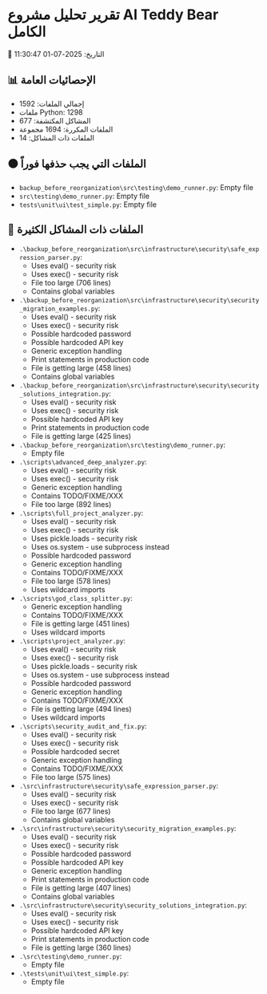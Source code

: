 # تقرير تحليل مشروع AI Teddy Bear الكامل

📅 التاريخ: 2025-07-01 11:30:47

## 📊 الإحصائيات العامة

- إجمالي الملفات: 1592
- ملفات Python: 1298
- المشاكل المكتشفة: 677
- الملفات المكررة: 1694 مجموعة
- الملفات ذات المشاكل: 14

## ⚫ الملفات التي يجب حذفها فوراً

- `backup_before_reorganization\src\testing\demo_runner.py`: Empty file
- `src\testing\demo_runner.py`: Empty file
- `tests\unit\ui\test_simple.py`: Empty file

## 🔴 الملفات ذات المشاكل الكثيرة

- `.\backup_before_reorganization\src\infrastructure\security\safe_expression_parser.py`:
  - Uses eval() - security risk
  - Uses exec() - security risk
  - File too large (706 lines)
  - Contains global variables
- `.\backup_before_reorganization\src\infrastructure\security\security_migration_examples.py`:
  - Uses eval() - security risk
  - Uses exec() - security risk
  - Possible hardcoded password
  - Possible hardcoded API key
  - Generic exception handling
  - Print statements in production code
  - File is getting large (458 lines)
  - Contains global variables
- `.\backup_before_reorganization\src\infrastructure\security\security_solutions_integration.py`:
  - Uses eval() - security risk
  - Uses exec() - security risk
  - Possible hardcoded API key
  - Print statements in production code
  - File is getting large (425 lines)
- `.\backup_before_reorganization\src\testing\demo_runner.py`:
  - Empty file
- `.\scripts\advanced_deep_analyzer.py`:
  - Uses eval() - security risk
  - Uses exec() - security risk
  - Generic exception handling
  - Contains TODO/FIXME/XXX
  - File too large (892 lines)
- `.\scripts\full_project_analyzer.py`:
  - Uses eval() - security risk
  - Uses exec() - security risk
  - Uses pickle.loads - security risk
  - Uses os.system - use subprocess instead
  - Possible hardcoded password
  - Generic exception handling
  - Contains TODO/FIXME/XXX
  - File too large (578 lines)
  - Uses wildcard imports
- `.\scripts\god_class_splitter.py`:
  - Generic exception handling
  - Contains TODO/FIXME/XXX
  - File is getting large (451 lines)
  - Uses wildcard imports
- `.\scripts\project_analyzer.py`:
  - Uses eval() - security risk
  - Uses exec() - security risk
  - Uses pickle.loads - security risk
  - Uses os.system - use subprocess instead
  - Possible hardcoded password
  - Generic exception handling
  - Contains TODO/FIXME/XXX
  - File is getting large (494 lines)
  - Uses wildcard imports
- `.\scripts\security_audit_and_fix.py`:
  - Uses eval() - security risk
  - Uses exec() - security risk
  - Possible hardcoded secret
  - Generic exception handling
  - Contains TODO/FIXME/XXX
  - File too large (575 lines)
- `.\src\infrastructure\security\safe_expression_parser.py`:
  - Uses eval() - security risk
  - Uses exec() - security risk
  - File too large (677 lines)
  - Contains global variables
- `.\src\infrastructure\security\security_migration_examples.py`:
  - Uses eval() - security risk
  - Uses exec() - security risk
  - Possible hardcoded password
  - Possible hardcoded API key
  - Generic exception handling
  - Print statements in production code
  - File is getting large (407 lines)
  - Contains global variables
- `.\src\infrastructure\security\security_solutions_integration.py`:
  - Uses eval() - security risk
  - Uses exec() - security risk
  - Possible hardcoded API key
  - Print statements in production code
  - File is getting large (360 lines)
- `.\src\testing\demo_runner.py`:
  - Empty file
- `.\tests\unit\ui\test_simple.py`:
  - Empty file
